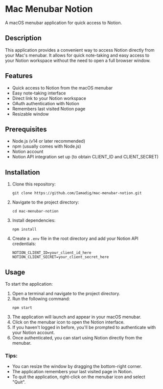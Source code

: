# Mac Menubar Notion

A macOS menubar application for quick access to Notion.

## Description

This application provides a convenient way to access Notion directly from your Mac's menubar. It allows for quick note-taking and easy access to your Notion workspace without the need to open a full browser window.

## Features

- Quick access to Notion from the macOS menubar
- Easy note-taking interface
- Direct link to your Notion workspace
- OAuth authentication with Notion
- Remembers last visited Notion page
- Resizable window

## Prerequisites

- Node.js (v14 or later recommended)
- npm (usually comes with Node.js)
- Notion account
- Notion API integration set up (to obtain CLIENT_ID and CLIENT_SECRET)

## Installation

1. Clone this repository:
   ```
   git clone https://github.com/Iamadig/mac-menubar-notion.git
   ```
2. Navigate to the project directory:
   ```
   cd mac-menubar-notion
   ```
3. Install dependencies:
   ```
   npm install
   ```
4. Create a `.env` file in the root directory and add your Notion API credentials:
   ```
   NOTION_CLIENT_ID=your_client_id_here
   NOTION_CLIENT_SECRET=your_client_secret_here
   ```

## Usage

To start the application:

1. Open a terminal and navigate to the project directory.
2. Run the following command:
   ```
   npm start
   ```
3. The application will launch and appear in your macOS menubar.
4. Click on the menubar icon to open the Notion interface.
5. If you haven't logged in before, you'll be prompted to authenticate with your Notion account.
6. Once authenticated, you can start using Notion directly from the menubar.

### Tips:
- You can resize the window by dragging the bottom-right corner.
- The application remembers your last visited page in Notion.
- To quit the application, right-click on the menubar icon and select "Quit".